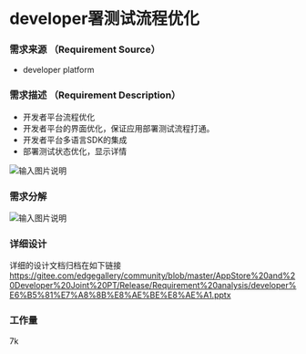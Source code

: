 # developer署测试流程优化
### 需求来源 （Requirement Source）

- developer platform 

### 需求描述 （Requirement Description）
- 开发者平台流程优化
- 开发者平台的界面优化，保证应用部署测试流程打通。
- 开发者平台多语言SDK的集成
- 部署测试状态优化，显示详情

![输入图片说明](https://images.gitee.com/uploads/images/2020/1106/164556_ec0a2d33_7625288.png "屏幕截图.png")

### 需求分解
![输入图片说明](https://images.gitee.com/uploads/images/2020/1106/164655_1adae03e_7625288.png "屏幕截图.png")
### 详细设计

详细的设计文档归档在如下链接
https://gitee.com/edgegallery/community/blob/master/AppStore%20and%20Developer%20Joint%20PT/Release/Requirement%20analysis/developer%E6%B5%81%E7%A8%8B%E8%AE%BE%E8%AE%A1.pptx

### 工作量
7k

